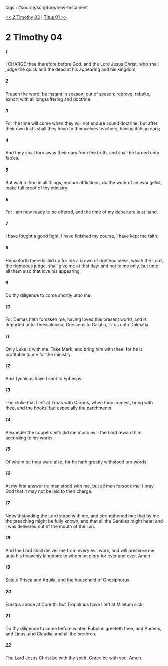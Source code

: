 tags:: #source/scripture/new-testament

[<< 2 Timothy 03](/new-testament/16_2_Timothy/2_Timothy_03.md) | [Titus 01 >>](/new-testament/17_Titus/Titus_01.md)

# 2 Timothy 04

##### 1

I CHARGE thee therefore before God, and the Lord Jesus Christ, who shall judge the quick and the dead at his appearing and his kingdom;

##### 2

Preach the word; be instant in season, out of season; reprove, rebuke, exhort with all longsuffering and doctrine.

##### 3

For the time will come when they will not endure sound doctrine; but after their own lusts shall they heap to themselves teachers, having itching ears;

##### 4

And they shall turn away their ears from the truth, and shall be turned unto fables.

##### 5

But watch thou in all things, endure afflictions, do the work of an evangelist, make full proof of thy ministry.

##### 6

For I am now ready to be offered, and the time of my departure is at hand.

##### 7

I have fought a good fight, I have finished my course, I have kept the faith:

##### 8

Henceforth there is laid up for me a crown of righteousness, which the Lord, the righteous judge, shall give me at that day: and not to me only, but unto all them also that love his appearing.

##### 9

Do thy diligence to come shortly unto me:

##### 10

For Demas hath forsaken me, having loved this present world, and is departed unto Thessalonica; Crescens to Galatia, Titus unto Dalmatia.

##### 11

Only Luke is with me. Take Mark, and bring him with thee: for he is profitable to me for the ministry.

##### 12

And Tychicus have I sent to Ephesus.

##### 13

The cloke that I left at Troas with Carpus, when thou comest, bring with thee, and the books, but especially the parchments.

##### 14

Alexander the coppersmith did me much evil: the Lord reward him according to his works:

##### 15

Of whom be thou ware also; for he hath greatly withstood our words.

##### 16

At my first answer no man stood with me, but all men forsook me: I pray God that it may not be laid to their charge.

##### 17

Notwithstanding the Lord stood with me, and strengthened me; that by me the preaching might be fully known, and that all the Gentiles might hear: and I was delivered out of the mouth of the lion.

##### 18

And the Lord shall deliver me from every evil work, and will preserve me unto his heavenly kingdom: to whom be glory for ever and ever. Amen.

##### 19

Salute Prisca and Aquila, and the household of Onesiphorus.

##### 20

Erastus abode at Corinth: but Trophimus have I left at Miletum sick.

##### 21

Do thy diligence to come before winter. Eubulus greeteth thee, and Pudens, and Linus, and Claudia, and all the brethren.

##### 22

The Lord Jesus Christ be with thy spirit. Grace be with you. Amen.
